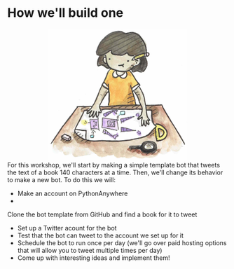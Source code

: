 # How we'll build one
<center><img src="robot3.jpg" height="300"></center>
For this workshop, we'll start by making a simple template bot that tweets the text of a book 140 characters at a time. Then, we'll change its behavior to make a new bot. To do this we will:

* Make an account on PythonAnywhere
* 
Clone the bot template from GitHub and find a book for it to tweet
* Set up a Twitter acount for the bot
* Test that the bot can tweet to the account we set up for it
* Schedule the bot to run once per day (we'll go over paid hosting options that will allow you to tweet multiple times per day)
* Come up with interesting ideas and implement them!
